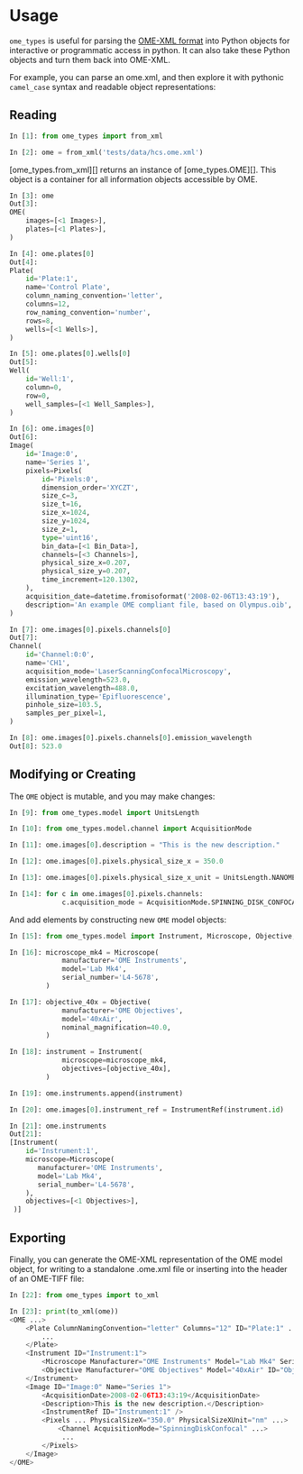 # Usage

`ome_types` is useful for parsing the [OME-XML
format](https://docs.openmicroscopy.org/ome-model/latest/ome-xml/) into
Python objects for interactive or programmatic access in python. It can
also take these Python objects and turn them back into OME-XML.

For example, you can parse an ome.xml, and then explore it with pythonic
`camel_case` syntax and readable object representations:

## Reading

``` python
In [1]: from ome_types import from_xml

In [2]: ome = from_xml('tests/data/hcs.ome.xml')
```

[ome_types.from_xml][] returns an instance of [ome_types.OME][].
This object is a container for all information objects accessible by OME.

``` python
In [3]: ome
Out[3]: 
OME(
    images=[<1 Images>],
    plates=[<1 Plates>],
)

In [4]: ome.plates[0]
Out[4]: 
Plate(
    id='Plate:1',
    name='Control Plate',
    column_naming_convention='letter',
    columns=12,
    row_naming_convention='number',
    rows=8,
    wells=[<1 Wells>],
)

In [5]: ome.plates[0].wells[0]
Out[5]: 
Well(
    id='Well:1',
    column=0,
    row=0,
    well_samples=[<1 Well_Samples>],
)

In [6]: ome.images[0]
Out[6]: 
Image(
    id='Image:0',
    name='Series 1',
    pixels=Pixels(
        id='Pixels:0',
        dimension_order='XYCZT',
        size_c=3,
        size_t=16,
        size_x=1024,
        size_y=1024,
        size_z=1,
        type='uint16',
        bin_data=[<1 Bin_Data>],
        channels=[<3 Channels>],
        physical_size_x=0.207,
        physical_size_y=0.207,
        time_increment=120.1302,
    ),
    acquisition_date=datetime.fromisoformat('2008-02-06T13:43:19'),
    description='An example OME compliant file, based on Olympus.oib',
)

In [7]: ome.images[0].pixels.channels[0]
Out[7]: 
Channel(
    id='Channel:0:0',
    name='CH1',
    acquisition_mode='LaserScanningConfocalMicroscopy',
    emission_wavelength=523.0,
    excitation_wavelength=488.0,
    illumination_type='Epifluorescence',
    pinhole_size=103.5,
    samples_per_pixel=1,
)

In [8]: ome.images[0].pixels.channels[0].emission_wavelength                                                                               
Out[8]: 523.0
```

## Modifying or Creating

The `OME` object is mutable, and you may make changes:

``` python
In [9]: from ome_types.model import UnitsLength

In [10]: from ome_types.model.channel import AcquisitionMode

In [11]: ome.images[0].description = "This is the new description."

In [12]: ome.images[0].pixels.physical_size_x = 350.0

In [13]: ome.images[0].pixels.physical_size_x_unit = UnitsLength.NANOMETER

In [14]: for c in ome.images[0].pixels.channels:
             c.acquisition_mode = AcquisitionMode.SPINNING_DISK_CONFOCAL
```

And add elements by constructing new `OME` model objects:

``` python
In [15]: from ome_types.model import Instrument, Microscope, Objective, InstrumentRef

In [16]: microscope_mk4 = Microscope(
             manufacturer='OME Instruments',
             model='Lab Mk4',
             serial_number='L4-5678',
         )

In [17]: objective_40x = Objective(
             manufacturer='OME Objectives',
             model='40xAir',
             nominal_magnification=40.0,
         )

In [18]: instrument = Instrument(
             microscope=microscope_mk4,
             objectives=[objective_40x],
         )

In [19]: ome.instruments.append(instrument)

In [20]: ome.images[0].instrument_ref = InstrumentRef(instrument.id)

In [21]: ome.instruments
Out[21]:
[Instrument(
    id='Instrument:1',
    microscope=Microscope(
       manufacturer='OME Instruments',
       model='Lab Mk4',
       serial_number='L4-5678',
    ),
    objectives=[<1 Objectives>],
 )]
```

## Exporting

Finally, you can generate the OME-XML representation of the OME model
object, for writing to a standalone .ome.xml file or inserting into the
header of an OME-TIFF file:

``` python
In [22]: from ome_types import to_xml

In [23]: print(to_xml(ome))
<OME ...>
    <Plate ColumnNamingConvention="letter" Columns="12" ID="Plate:1" ...>
        ...
    </Plate>
    <Instrument ID="Instrument:1">
        <Microscope Manufacturer="OME Instruments" Model="Lab Mk4" SerialNumber="L4-5678" />
        <Objective Manufacturer="OME Objectives" Model="40xAir" ID="Objective:1" NominalMagnification="40.0" />
    </Instrument>
    <Image ID="Image:0" Name="Series 1">
        <AcquisitionDate>2008-02-06T13:43:19</AcquisitionDate>
        <Description>This is the new description.</Description>
        <InstrumentRef ID="Instrument:1" />
        <Pixels ... PhysicalSizeX="350.0" PhysicalSizeXUnit="nm" ...>
            <Channel AcquisitionMode="SpinningDiskConfocal" ...>
             ...
        </Pixels>
    </Image>
</OME>
```
